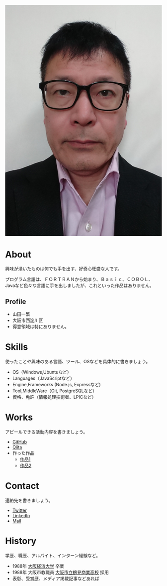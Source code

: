 ![プロフィール写真](証明写真.JPG)

# About
興味が湧いたものは何でも手を出す、好奇心旺盛な人です。

プログラム言語は、ＦＯＲＴＲＡＮから始まり、Ｂａｓｉｃ、ＣＯＢＯＬ、Javaなど色々な言語に手を出しましたが、これといった作品はありません。

## Profile
- 山田一繁
- 大阪市西淀川区
- 得意領域は特にありません。

# Skills
使ったことや興味のある言語、ツール、OSなどを具体的に書きましょう。
- OS（Windows,Ubuntuなど）
- Languages（JavaScriptなど）
- Engine,Frameworks (Node.js, Expressなど)
- Tool,MiddleWare（Git, PostgreSQLなど）
- 資格、免許（情報処理技術者、LPICなど）

# Works
アピールできる活動内容を書きましょう。
- [GitHub](GitHubのURL)
- [Qiita](QiitaのURL)
- 作った作品
  - [作品1](作品1のURL)
  - [作品2](作品2のURL)

# Contact
連絡先を書きましょう。
- [Twitter](TwitterプロフィールのURL)
- [LinkedIn](LinkedInプロフィールのURL)
- [Mail](mailto:メールアドレス)

# History
学歴、職歴、アルバイト、インターン経験など。
- 1988年 [大阪経済大学](www.osaka-ue.ac.jp) 卒業
- 1988年 大阪市教職員 [大阪市立鶴見商業高校](URL) 採用
- 表彰、受賞歴、メディア掲載記事などあれば
